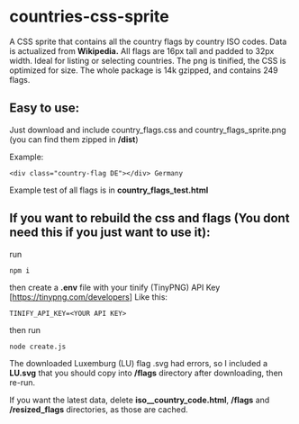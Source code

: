 # countries-css-sprite
A CSS sprite that contains all the country flags by country ISO codes. Data is actualized from **Wikipedia.**
All flags are 16px tall and padded to 32px width. Ideal for listing or selecting countries.
The png is tinified, the CSS is optimized for size.
The whole package is 14k gzipped, and contains 249 flags.

## Easy to use:

Just download and include country_flags.css and country_flags_sprite.png (you can find them zipped in **/dist**)

Example:
```
<div class="country-flag DE"></div> Germany
```

Example test of all flags is in **country_flags_test.html**

## If you want to rebuild the css and flags (You dont need this if you just want to use it):

run

```
npm i
```

then create a **.env** file with your tinify (TinyPNG) API Key [https://tinypng.com/developers]
Like this:

```
TINIFY_API_KEY=<YOUR API KEY>
```

then run
```
node create.js
```

The downloaded Luxemburg (LU) flag .svg had errors, so I included a **LU.svg** that you should copy into **/flags** directory after downloading, then re-run.

If you want the latest data, delete **iso__country_code.html**, **/flags** and **/resized_flags** directories, as those are cached.


